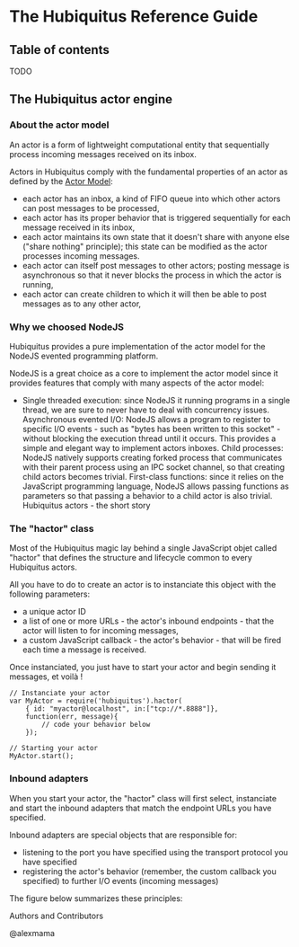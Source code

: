 # The Hubiquitus Reference Guide

## Table of contents
TODO

## The Hubiquitus actor engine

### About the actor model

An actor is a form of lightweight computational entity that sequentially process incoming messages received on its inbox.

Actors in Hubiquitus comply with the fundamental properties of an actor as defined by the [Actor Model](|http://en.wikipedia.org/wiki/Actor_model):

* each actor has an inbox, a kind of FIFO queue into which other actors can post messages to be processed,
* each actor has its proper behavior that is triggered sequentially for each message received in its inbox,
* each actor maintains its own state that it doesn't share with anyone else ("share nothing" principle); this state can be modified as the actor processes incoming messages.
* each actor can itself post messages to other actors; posting message is asynchronous so that it never blocks the process in which the actor is running,
* each actor can create children to which it will then be able to post messages as to any other actor,

### Why we choosed NodeJS

Hubiquitus provides a pure implementation of the actor model for the NodeJS evented programming platform.

NodeJS is a great choice as a core to implement the actor model since it provides features that comply with many aspects of the actor model:

* Single threaded execution: since NodeJS it running programs in a single thread, we are sure to never have to deal with concurrency issues.
Asynchronous evented I/O: NodeJS allows a program to register to specific I/O events - such as "bytes has been written to this socket" - without blocking the execution thread until it occurs. This provides a simple and elegant way to implement actors inboxes.
Child processes: NodeJS natively supports creating forked process that communicates with their parent process using an IPC socket channel, so that creating child actors becomes trivial.
First-class functions: since it relies on the JavaScript programming language, NodeJS allows passing functions as parameters so that passing a behavior to a child actor is also trivial.
Hubiquitus actors - the short story

### The "hactor" class

Most of the Hubiquitus magic lay behind a single JavaScript objet called "hactor" that defines the structure and lifecycle common to every Hubiquitus actors.

All you have to do to create an actor is to instanciate this object with the following parameters:

* a unique actor ID
* a list of one or more URLs - the actor's inbound endpoints - that the actor will listen to for incoming messages,
* a custom JavaScript callback - the actor's behavior - that will be fired each time a message is received.

Once instanciated, you just have to start your actor and begin sending it messages, et voilà !

	// Instanciate your actor
	var MyActor = require('hubiquitus').hactor(
		{ id: "myactor@localhost", in:["tcp://*.8888"]},
		function(err, message){
			// code your behavior below
		});

	// Starting your actor
	MyActor.start();

### Inbound adapters

When you start your actor, the "hactor" class will first select, instanciate and start the inbound adapters that match the endpoint URLs you have specified.

Inbound adapters are special objects that are responsible for:

* listening to the port you have specified using the transport protocol you have specified
* registering the actor's behavior (remember, the custom callback you specified) to further I/O events (incoming messages)

The figure below summarizes these principles:

Authors and Contributors

@alexmama